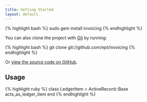 ```yaml
---
title: Getting Started
layout: default
---
```


{% highlight bash %}
sudo gem install invoicing
{% endhighlight %}

You can also clone the project with [Git](http://git-scm.com) by running:

{% highlight bash %}
git clone git://github.com/ept/invoicing
{% endhighlight %}

Or [view the source code on GitHub](http://github.com/ept/invoicing).

Usage
-----

{% highlight ruby %}
class LedgerItem < ActiveRecord::Base
  acts_as_ledger_item
end
{% endhighlight %}
